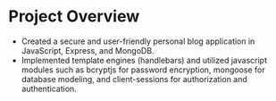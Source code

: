 # Project Overview

- Created a secure and user-friendly personal blog application in JavaScript, Express, and MongoDB.
- Implemented template engines (handlebars) and utilized javascript modules such as bcryptjs for password encryption, mongoose for database modeling, and client-sessions for authorization and authentication.
